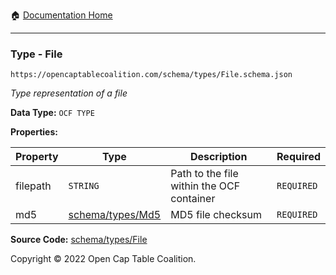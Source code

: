 :house: [Documentation Home](/docs/README.md)

---

### Type - File

`https://opencaptablecoalition.com/schema/types/File.schema.json`

_Type representation of a file_

**Data Type:** `OCF TYPE`

**Properties:**

| Property | Type                                          | Description                               | Required   |
| -------- | --------------------------------------------- | ----------------------------------------- | ---------- |
| filepath | `STRING`                                      | Path to the file within the OCF container | `REQUIRED` |
| md5      | [schema/types/Md5](/docs/schema/types/Md5.md) | MD5 file checksum                         | `REQUIRED` |

**Source Code:** [schema/types/File](../../../schema/types/File.schema.json)

Copyright © 2022 Open Cap Table Coalition.
